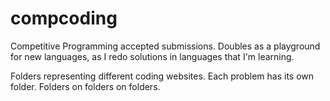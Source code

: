 # compcoding
Competitive Programming accepted submissions. Doubles as a playground for new languages, as I redo solutions in languages that I'm learning.

Folders representing different coding websites. Each problem has its own folder. Folders on folders on folders. 
